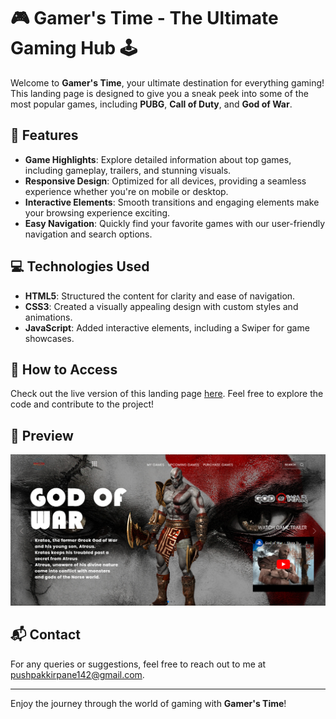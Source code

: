 # 🎮 Gamer's Time - The Ultimate Gaming Hub 🕹️

Welcome to **Gamer's Time**, your ultimate destination for everything gaming! This landing page is designed to give you a sneak peek into some of the most popular games, including **PUBG**, **Call of Duty**, and **God of War**. 

## 🌟 Features

- **Game Highlights**: Explore detailed information about top games, including gameplay, trailers, and stunning visuals.
- **Responsive Design**: Optimized for all devices, providing a seamless experience whether you're on mobile or desktop.
- **Interactive Elements**: Smooth transitions and engaging elements make your browsing experience exciting.
- **Easy Navigation**: Quickly find your favorite games with our user-friendly navigation and search options.

## 💻 Technologies Used

- **HTML5**: Structured the content for clarity and ease of navigation.
- **CSS3**: Created a visually appealing design with custom styles and animations.
- **JavaScript**: Added interactive elements, including a Swiper for game showcases.

## 🚀 How to Access

Check out the live version of this landing page [here](https://github.com/Pushpak-Kirpane/OCTANET_AUGUST.git). Feel free to explore the code and contribute to the project!

## 🎥 Preview

![Landing Page Preview](https://github.com/Pushpak-Kirpane/OCTANET_AUGUST/blob/main/assets/preview_of_landing_page.png)

## 📬 Contact

For any queries or suggestions, feel free to reach out to me at [pushpakkirpane142@gmail.com](mailto:your-email@example.com).

---

Enjoy the journey through the world of gaming with **Gamer's Time**!
